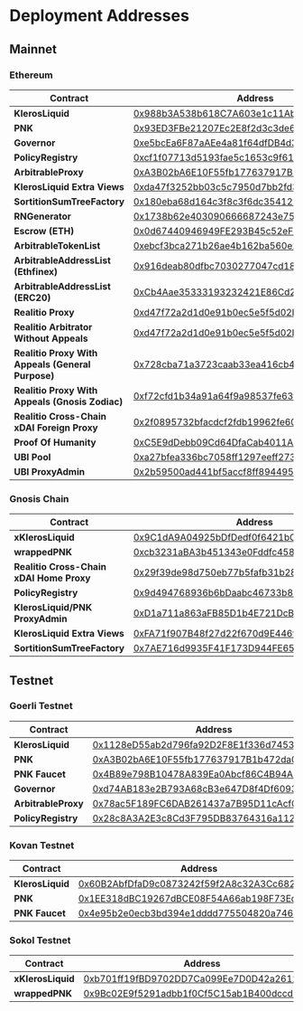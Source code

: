 # Deployment Addresses

## Mainnet

### Ethereum

| Contract                                          | Address                                                                                                               |
| ------------------------------------------------- | --------------------------------------------------------------------------------------------------------------------- |
| **KlerosLiquid**                                  | [0x988b3A538b618C7A603e1c11Ab82Cd16dbE28069](https://etherscan.io/address/0x988b3A538b618C7A603e1c11Ab82Cd16dbE28069) |
| **PNK**                                           | [0x93ED3FBe21207Ec2E8f2d3c3de6e058Cb73Bc04d](https://etherscan.io/address/0x93ED3FBe21207Ec2E8f2d3c3de6e058Cb73Bc04d) |
| **Governor**                                      | [0xe5bcEa6F87aAEe4a81f64dfDB4d30d400e0e5cf4](https://etherscan.io/address/0xe5bcEa6F87aAEe4a81f64dfDB4d30d400e0e5cf4) |
| **PolicyRegistry**                                | [0xcf1f07713d5193fae5c1653c9f61953d048bece4](https://etherscan.io/address/0xcf1f07713d5193fae5c1653c9f61953d048bece4) |
| **ArbitrableProxy**                               | [0xA3B02bA6E10F55fb177637917B1b472da0110CcC](https://etherscan.io/address/0xA3B02bA6E10F55fb177637917B1b472da0110CcC) |
| **KlerosLiquid Extra Views**                      | [0xda47f3252bb03c5c7950d7bb2fd32637fc5ad943](https://etherscan.io/address/0xda47f3252bb03c5c7950d7bb2fd32637fc5ad943) |
| **SortitionSumTreeFactory**                       | [0x180eba68d164c3f8c3f6dc354125ebccf4dfcb86](https://etherscan.io/address/0x180eba68d164c3f8c3f6dc354125ebccf4dfcb86) |
| **RNGenerator**                                   | [0x1738b62e403090666687243e758b1c29edffc90e](https://etherscan.io/address/0x1738b62e403090666687243e758b1c29edffc90e) |
| **Escrow (ETH)**                                  | [0x0d67440946949FE293B45c52eFD8A9b3d51e2522](https://etherscan.io/address/0x0d67440946949FE293B45c52eFD8A9b3d51e2522) |
| **ArbitrableTokenList**                           | [0xebcf3bca271b26ae4b162ba560e243055af0e679](https://etherscan.io/address/0xebcf3bca271b26ae4b162ba560e243055af0e679) |
| **ArbitrableAddressList (Ethfinex)**              | [0x916deab80dfbc7030277047cd18b233b3ce5b4ab](https://etherscan.io/address/0x916deab80dfbc7030277047cd18b233b3ce5b4ab) |
| **ArbitrableAddressList (ERC20)**                 | [0xCb4Aae35333193232421E86Cd2E9b6C91f3B125F](https://etherscan.io/address/0xCb4Aae35333193232421E86Cd2E9b6C91f3B125F) |
| **Realitio Proxy**                                | [0xd47f72a2d1d0e91b0ec5e5f5d02b2dc26d00a14d](https://etherscan.io/address/0xd47f72a2d1d0e91b0ec5e5f5d02b2dc26d00a14d) |
| **Realitio Arbitrator Without Appeals**           | [0xd47f72a2d1d0e91b0ec5e5f5d02b2dc26d00a14d](https://etherscan.io/address/0xd47f72a2d1d0e91b0ec5e5f5d02b2dc26d00a14d) |
| **Realitio Proxy With Appeals (General Purpose)** | [0x728cba71a3723caab33ea416cb46e2cc9215a596](https://etherscan.io/address/0x728cba71a3723caab33ea416cb46e2cc9215a596) |
| **Realitio Proxy With Appeals (Gnosis Zodiac)**   | [0xf72cfd1b34a91a64f9a98537fe63fbab7530adca](https://etherscan.io/address/0xf72cfd1b34a91a64f9a98537fe63fbab7530adca) |
| **Realitio Cross-Chain xDAI Foreign Proxy**       | [0x2f0895732bfacdcf2fdb19962fe609d0da695f21](https://etherscan.io/address/0x2f0895732bfacdcf2fdb19962fe609d0da695f21) |
| **Proof Of Humanity**                             | [0xC5E9dDebb09Cd64DfaCab4011A0D5cEDaf7c9BDb](https://etherscan.io/address/0xC5E9dDebb09Cd64DfaCab4011A0D5cEDaf7c9BDb) |
| **UBI Pool**                                      | [0xa27bfea336bc7058ff1297eeff2732389f8b208f](https://etherscan.io/address/0xa27bfea336bc7058ff1297eeff2732389f8b208f) |
| **UBI ProxyAdmin**                                | [0x2b59500ad441bf5accf8ff89449552b6487132e0](https://etherscan.io/address/0x2b59500ad441bf5accf8ff89449552b6487132e0) |

### Gnosis Chain

| Contract                                 | Address                                                                                                                              |
| ---------------------------------------- | ------------------------------------------------------------------------------------------------------------------------------------ |
| **xKlerosLiquid**                        | [0x9C1dA9A04925bDfDedf0f6421bC7EEa8305F9002](https://blockscout.com/xdai/mainnet/address/0x9C1dA9A04925bDfDedf0f6421bC7EEa8305F9002) |
| **wrappedPNK**                           | [0xcb3231aBA3b451343e0Fddfc45883c842f223846](https://blockscout.com/xdai/mainnet/address/0xcb3231aBA3b451343e0Fddfc45883c842f223846) |
| **Realitio Cross-Chain xDAI Home Proxy** | [0x29f39de98d750eb77b5fafb31b2837f079fce222](https://blockscout.com/xdai/mainnet/address/0x29f39de98d750eb77b5fafb31b2837f079fce222) |
| **PolicyRegistry**                       | [0x9d494768936b6bDaabc46733b8D53A937A6c6D7e](https://blockscout.com/xdai/mainnet/address/0x9d494768936b6bDaabc46733b8D53A937A6c6D7e) |
| **KlerosLiquid/PNK ProxyAdmin**          | [0xD1a711a863aFB85D1b4E721DcB3e48C477E46475](https://blockscout.com/xdai/mainnet/address/0xD1a711a863aFB85D1b4E721DcB3e48C477E46475) |
| **KlerosLiquid Extra Views**             | [0xFA71f907B48f27d22f670d9E446f8137b0769e4B](https://blockscout.com/xdai/mainnet/address/0xFA71f907B48f27d22f670d9E446f8137b0769e4B) |
| **SortitionSumTreeFactory**              | [0x7AE716d9935F41F173D944FE6557c1e117d561E9](https://blockscout.com/xdai/mainnet/address/0x7AE716d9935F41F173D944FE6557c1e117d561E9) |

## Testnet

### Goerli Testnet

| Contract            | Address                                                                                                                      |
| ------------------- | ---------------------------------------------------------------------------------------------------------------------------- |
| **KlerosLiquid**    | [0x1128eD55ab2d796fa92D2F8E1f336d745354a77A](https://goerli.etherscan.io/address/0x1128eD55ab2d796fa92D2F8E1f336d745354a77A) |
| **PNK**             | [0xA3B02bA6E10F55fb177637917B1b472da0110CcC](https://goerli.etherscan.io/address/0xA3B02bA6E10F55fb177637917B1b472da0110CcC) |
| **PNK Faucet**      | [0x4B89e798B10478A839Ea0Abcf86C4B94A3C782A4](https://goerli.etherscan.io/address/0x4B89e798B10478A839Ea0Abcf86C4B94A3C782A4) |
| **Governor**        | [0xd74AB183e2B793A68cB3e647D8f4Df60936B59cA](https://goerli.etherscan.io/address/0xd74AB183e2B793A68cB3e647D8f4Df60936B59cA) |
| **ArbitrableProxy** | [0x78ac5F189FC6DAB261437a7B95D11cAcf0234FFe](https://goerli.etherscan.io/address/0x78ac5F189FC6DAB261437a7B95D11cAcf0234FFe) |
| **PolicyRegistry**  | [0x28c8A3A2E3c8Cd3F795DB83764316a1129a069bA](https://goerli.etherscan.io/address/0x28c8A3A2E3c8Cd3F795DB83764316a1129a069bA) |

### Kovan Testnet

| Contract         | Address                                                                                                                     |
| ---------------- | --------------------------------------------------------------------------------------------------------------------------- |
| **KlerosLiquid** | [0x60B2AbfDfaD9c0873242f59f2A8c32A3Cc682f80](https://kovan.etherscan.io/address/0x60B2AbfDfaD9c0873242f59f2A8c32A3Cc682f80) |
| **PNK**          | [0x1EE318dBC19267dBCE08F54A66ab198F73EdE356](https://kovan.etherscan.io/address/0x1EE318dBC19267dBCE08F54A66ab198F73EdE356) |
| **PNK Faucet**   | [0x4e95b2e0ecb3bd394e1dddd775504820a746d3bd](https://kovan.etherscan.io/address/0x4e95b2e0ecb3bd394e1dddd775504820a746d3bd) |

### Sokol Testnet

| Contract          | Address                                                                                                                         |
| ----------------- | ------------------------------------------------------------------------------------------------------------------------------- |
| **xKlerosLiquid** | [0xb701ff19fBD9702DD7Ca099Ee7D0D42a2612baB5](https://blockscout.com/poa/sokol/token/0xb701ff19fBD9702DD7Ca099Ee7D0D42a2612baB5) |
| **wrappedPNK**    | [0x9Bc02E9f5291adbb1f0Cf5C15ab1B400dccd3665](https://blockscout.com/poa/sokol/token/0x9Bc02E9f5291adbb1f0Cf5C15ab1B400dccd3665) |
